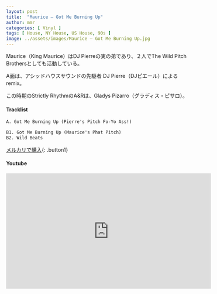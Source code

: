 ```yaml
---
layout: post
title:  "Maurice – Got Me Burning Up"
author: mmr
categories: [ Vinyl ]
tags: [ House, NY House, US House, 90s ]
image: ../assets/images/Maurice – Got Me Burning Up.jpg
---
```


Maurice（King Maurice）はDJ Pierreの実の弟であり、２人でThe Wild Pitch Brothersとしても活動している。

A面は、アシッドハウスサウンドの先駆者 DJ Pierre（DJピエール）によるremix。

この時期のStrictly RhythmのA&Rは、Gladys Pizarro（グラディス・ピサロ）。

#### Tracklist
```md
A. Got Me Burning Up (Pierre's Pitch Fo-Yo Ass!)

B1. Got Me Burning Up (Maurice's Phat Pitch)
B2. Wild Beats
```

[メルカリで購入](https://jp.mercari.com/item/m92108192897?afid=6142608987){: .button1}

#### Youtube 
<iframe width="560" height="315" src="https://www.youtube.com/embed/hy8tjQq64y8?si=AK84Ypa4mw27tMmG" title="YouTube video player" frameborder="0" allow="accelerometer; autoplay; clipboard-write; encrypted-media; gyroscope; picture-in-picture; web-share" referrerpolicy="strict-origin-when-cross-origin" allowfullscreen></iframe>